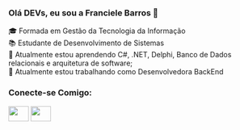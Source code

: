 ### Olá DEVs, eu sou a Franciele Barros 👋


🎓 Formada em Gestão da Tecnologia da Informação </br>
📚 Estudante de Desenvolvimento de Sistemas </br>
🌱 Atualmente estou aprendendo C#, .NET,  Delphi, Banco de Dados relacionais e arquitetura de software; </br>
🔭 Atualmente estou trabalhando como Desenvolvedora BackEnd

<h3 align="left">Conecte-se Comigo:</h3>
<p align="left">
<a href="https://www.linkedin.com/in/franciele-barros-da-cruz-b9756b15a/" target="blank"><img align="center" src="https://cdn.jsdelivr.net/npm/simple-icons@3.0.1/icons/linkedin.svg" alt="" height="30" width="40" /></a>
<a href="https://www.instagram.com/fran.barros/" target="blank"><img align="center" src="https://cdn.jsdelivr.net/npm/simple-icons@3.0.1/icons/instagram.svg" alt="" height="30" width="40" /></a>


<!--
- 🌱 I’m currently learning ...
- 👯 I’m looking to collaborate on ...
- 🤔 I’m looking for help with ...
- 💬 Ask me about ...
- 📫 How to reach me: ...
- 😄 Pronouns: ...
- ⚡ Fun fact: ... -->

